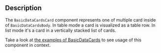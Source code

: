 ## Description 

The `BasicDataCardsCard` component represents one of multiple card inside of
`BasicDataCardsBody`. In table mode a card is visualized as a table row. In list mode it's a card in a vertically stacked list of cards.

Take a look at [the examples of BasicDataCards](#/Components/BasicDataCards) to see usage of this component in context.
